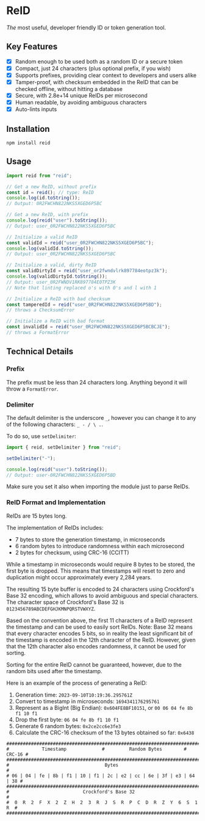 # ReID

*The* most useful, developer friendly ID or token generation tool.

## Key Features

- [x] Random enough to be used both as a random ID or a secure token
- [x] Compact, just 24 characters (plus optional prefix, if you wish)
- [x] Supports prefixes, providing clear context to developers and users alike
- [x] Tamper-proof, with checksum embedded in the ReID that can be checked offline, without hitting a database
- [x] Secure, with 2.8e+14 unique ReIDs per microsecond
- [x] Human readable, by avoiding ambiguous characters
- [x] Auto-lints inputs

## Installation
```
npm install reid
```
## Usage
```typescript
import reid from "reid";

// Get a new ReID, without prefix
const id = reid(); // type: ReID
console.log(id.toString());
// Output: 0R2FWCHN822NKS5XGED6P5BC

// Get a new ReID, with prefix
console.log(reid("user").toString());
// Output: user_0R2FWCHN822NKS5XGED6P5BC

// Initialize a valid ReID
const validId = reid("user_0R2FWCHN822NKS5XGED6P5BC");
console.log(validId.toString());
// Output: user_0R2FWCHN822NKS5XGED6P5BC

// Initialize a valid, dirty ReID
const validDirtyId = reid("user_or2fwndvlrk897784eotpz3k");
console.log(validDirtyId.toString());
// Output: user_0R2FWNDV1RK897784E0TPZ3K
// Note that linting replaced o's with 0's and l with 1

// Initialize a ReID with bad checksum
const tamperedId = reid("user_0R2FWCHN822NKS5XGED6P5BD");
// throws a ChecksumError

// Initialize a ReID with bad format
const invalidId = reid("user_0R2FWCHN822NKS5XGED6P5BCBCJE");
// throws a FormatError
```
## Technical Details
### Prefix
The prefix must be less than 24 characters long. Anything beyond it will throw a `FormatError`.
### Delimiter
The default delimiter is the underscore `_`, however you can change it to any of the following characters: `_ - / \ .`.

To do so, use `setDelimiter`:
```typescript
import { reid, setDelimiter } from "reid";

setDelimiter("-");

console.log(reid("user").toString());
// Output: user-0R2FWCHN822NKS5XGED6P5BD
```

Make sure you set it also when importing the module just to parse ReIDs.

### ReID Format and Implementation
ReIDs are 15 bytes long.

The implementation of ReIDs includes:
- 7 bytes to store the generation timestamp, in microseconds
- 6 random bytes to introduce randomness within each microsecond
- 2 bytes for checksum, using CRC-16 (CCITT)

While a timestamp in microseconds would require 8 bytes to be stored, the first byte is dropped. This means that timestamps will reset to zero and duplication might occur approximately every 2,284 years.

The resulting 15 byte buffer is encoded to 24 characters using Crockford's Base 32 encoding, which allows to avoid ambiguous and special characters. The character space of Crockford's Base 32 is `0123456789ABCDEFGHJKMNPQRSTVWXYZ`.

Based on the convention above, the first 11 characters of a ReID represent the timestamp and can be used to easily sort ReIDs.
Note: Base 32 means that every character encodes 5 bits, so in reality the least significant bit of the timestamp is encoded in the 12th character of the ReID. However, given that the 12th character also encodes randomness, it cannot be used for sorting.

Sorting for the entire ReID cannot be guaranteed, however, due to the random bits used after the timestamp.

Here is an example of the process of generating a ReID:
1. Generation time: `2023-09-10T10:19:36.295761Z`
2. Convert to timestamp in microseconds: `1694341176295761`
3. Represent as a BigInt (Big Endian): `0x604FE8BF10151`, or `00 06 04 fe 8b f1 10 f1`
4. Drop the first byte: `06 04 fe 8b f1 10 f1`
5. Generate 6 random bytes: `0x2ce2cc6e3fe3`
6. Calculate the CRC-16 checksum of the 13 bytes obtained so far: `0x6438`

```
############################################################################
#            Timestamp             #         Random Bytes        #  CRC-16 #
############################################################################
#                                   Bytes                                  #
# 06 | 04 | fe | 8b | f1 | 10 | f1 | 2c | e2 | cc | 6e | 3f | e3 | 64 | 38 #
############################################################################
#                           Crockford's Base 32                            #
#  0  R  2  F  X  2  Z  H  2  3  R  J  S  R  P  C  D  R  Z  Y  6  S  1  R  #
############################################################################
```

